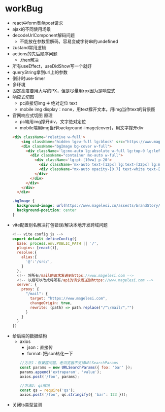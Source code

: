# workBug
- react中form表单post请求
- ajax的不同使用场景
- decodeUrlComponent解码问题
  - 不能放在参数里解码，容易变成字符串的undefined
- zustand常用逻辑
- actions的先后顺序问题
  - .then解决
- 所有useEffect，useDidShow写一个就好
- queryString拿到url上的参数
- 倒计时use-timer
- 多环境
- 固定高度要用大写的PX，但是尽量用rpx因为是响应式
- 响应式切图
  - pc直接切img ➕ 绝对定位 text
  - mobile img display：none，用text撑开文本，用img当作text的背景图
- 官网响应式切图
原理
  - pc端用img撑开div，文字绝对定位
  - mobile端用img当作background-image(cover)，用文字撑开div  
  ```html
  <div className='relative w-full'>
      <img className='hidden lg:w-full lg:block' src="https://www.magelesi.cn/assests/brandStory/1-%E5%85%AC%E5%8F%B8%E6%84%BF%E6%99%AF%402x-tuya.jpg" alt="" />
      <div className="bgImage bg-cover w-full">
        <div className='lg:mx-auto lg:absolute w-full lg:top-0 lg:left-0'>
          <div className="container mx-auto w-full">
            <div className='lg:pt-[10vw] p-20'>
              <div className='mx-auto text-[12px] lg:text-[22px] lg:mx-auto lg:w-30'><img src="https://www.magelesi.cn/assests/brandStory/%E7%BB%84%202.png" alt="" /></div>
              <div className="mx-auto opacity-[0.7] text-white text-[12px] lg:text-[22px] lg:text-white lg:opacity-[0.7] lg:mx-auto lg:w-30">我们秉承着建立低碳、绿色、健康、舒适的人类环境的理念，以纳米材料为核心，结合芯片技术，将在技术和市场上不断创新发展；坚持以客户为中心，持续为客户创造长期价值，相互成就，共享未来。</div>
            </div>
          </div>
        </div>
      </div>
    </div>
  ```
  ```css
  .bgImage {
    background-image: url(https://www.magelesi.cn/assests/brandStory/honor%402x-tuya.jpg);
    background-position: center
  }
  ```
- vite配置别名解决打包错误/解决本地开发跨域问题
  ```js
  <!-- vite config js -->
  export default defineConfig({
    base: process.env.PUBLIC_PATH || '/',
    plugins: [react()],
    resolve:{
      alias:{
        '@':'/src/',     
      }
    },
    <!-- 将所有/mail的请求发送到https://www.magelesi.com -->
    <!-- 以后可以改成将所有/api的请求发送到https://www.magelesi.com -->
    server: {
      proxy: {
        "/mail": {
          target: "https://www.magelesi.com",
          changeOrigin: true,
          rewrite: (path) => path.replace("/^\/mail/","")
        }
      }
    }
  })

  ```
- 给后端的数据结构
  - axios
    - json：直接传
    - format: 把json转化一下
    ```js
    //方法1：有兼容问题，老浏览器不支持URLSearchParams
    const params = new URLSearchParams({ foo: 'bar' });
    params.append('extraparam', 'value');
    axios.post('/foo', params);
    ```
    ```js
    //方法2: qs解决
    const qs = require('qs');
    axios.post('/foo', qs.stringify({ 'bar': 123 }));
    ```
- 关闭ts类型监测